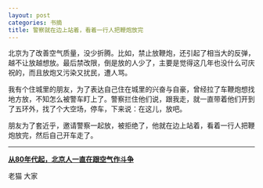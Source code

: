 ```yaml
---
layout: post
categories: 书摘
title: 警察就在边上站着，看着一行人把鞭炮放完
---
```


北京为了改善空气质量，没少折腾。比如，禁止放鞭炮，还引起了相当大的反弹，越不让放越想放。最后禁改限，倒是放的人少了，主要是觉得这几年也没什么可庆祝的，而且放炮又污染又扰民，遭人骂。

我有个住城里的朋友，为了表达自己住在城里的兴奋与自豪，曾经拉了车鞭炮想找地方放，不知怎么被警车盯上了。警察拦住他们说，跟我走，就一直带着他们开到了五环外，找了个大空场，停车，下来说：在这儿，放吧。

朋友为了套近乎，邀请警察一起放，被拒绝了，他就在边上站着，看着一行人把鞭炮放完，然后自己开车走了。

---

**[从80年代起，北京人一直在跟空气作斗争](https://mp.weixin.qq.com/s/c3UdUeJ8euDqtnUFn5UV-Q)**

老猫 大家